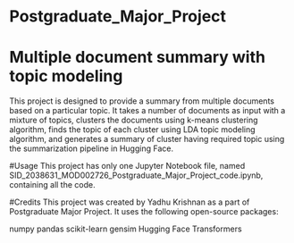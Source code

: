 # Postgraduate_Major_Project
# Multiple document summary with topic modeling

This project is designed to provide a summary from multiple documents based on a particular topic. It takes a number of documents as input with a mixture of topics, clusters the documents using k-means clustering algorithm, finds the topic of each cluster using LDA topic modeling algorithm, and generates a summary of cluster having required topic using the summarization pipeline in Hugging Face.

#Usage
This project has only one Jupyter Notebook file, named SID_2038631_MOD002726_Postgraduate_Major_Project_code.ipynb, containing all the code.

#Credits
This project was created by Yadhu Krishnan as a part of Postgraduate Major Project. It uses the following open-source packages:

numpy
pandas
scikit-learn
gensim
Hugging Face Transformers
